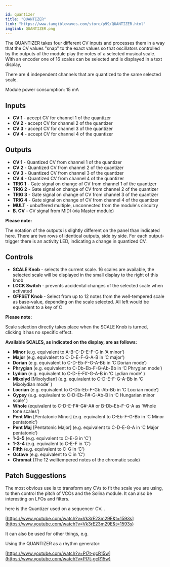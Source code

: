 ```yaml
---

id: quantizer
title: "QUANTIZER"
link: "https://www.tangiblewaves.com/store/p99/QUANTIZER.html"
imglink: QUANTIZER.png
---
```





The QUANTIZER takes four different CV inputs and processes them in a way that the CV values "snap" to the exact values so that oscillators controlled by the outputs of the module play the notes of a selected musical scale. With an encoder one of 16 scales can be selected and is displayed in a text display,

There are 4 independent channels that are quantized to the same selected scale.

Module power consumption: 15 mA

## Inputs

*   **CV 1** - accept CV for channel 1 of the quantizer
*   **CV 2** - accept CV for channel 2 of the quantizer
*   **CV 3** - accept CV for channel 3 of the quantizer
*   **CV 4** - accept CV for channel 4 of the quantizer

## Outputs

*   **CV 1** - Quantized CV from channel 1 of the quantizer
*   **CV 2** - Quantized CV from channel 2 of the quantizer
*   **CV 3** - Quantized CV from channel 3 of the quantizer
*   **CV 4** - Quantized CV from channel 4 of the quantizer
*   **TRIG 1** - Gate signal on change of CV from channel 1 of the quantizer
*   **TRIG 2** - Gate signal on change of CV from channel 2 of the quantizer
*   **TRIG 3** - Gate signal on change of CV from channel 3 of the quantizer
*   **TRIG 4** - Gate signal on change of CV from channel 4 of the quantizer
*   **MULT** - unbuffered multiple, unconnected from the module's circuitry
*   **B. CV** - CV signal from MIDI (via Master module)

**Please note:**

The notation of the outputs is slightly different on the panel than indicated here. There are two rows of identical outputs, side by side. For each output-trigger there is an activity LED, indicating a change in quantized CV.

## Controls

*   **SCALE Knob** - selects the current scale. 16 scales are available, the selected scale will be displayed in the small display to the right of this knob
*   **LOCK Switch** - prevents accidental changes of the selected scale when activated
*   **OFFSET Knob** - Select from up to 12 notes from the well-tempered scale as base-value, depending on the scale selected. All left would be equivalent to a key of C

**Please note:**

Scale selection directly takes place when the SCALE Knob is turned, clicking it has no specific effect.

**Available SCALES, as indicated on the display, are as follows:**

*   **Minor** (e.g. equivalent to A-B-C-D-E-F-G in ‘A minor’)
*   **Major** (e.g. equivalent to C-D-E-F-G-A-B in ‘C major’)
*   **Dorian** (e.g. equivalent to C-D-Eb-F-G-A-Bb in ‘C Dorian mode’)
*   **Phrygian** (e.g. equivalent to C-Db-Eb-F-G-Ab-Bb in ‘C Phrygian mode’)
*   **Lydian** (e.g. equivalent to C-D-E-F#-G-A-B in ‘C Lydian mode’ )
*   **Mixolyd** \[Mixolydian\] (e.g. equivalent to C-D-E-F-G-A-Bb in ‘C Mixolydian mode’ )
*   **Locrian** (e.g. equivalent to C-Db-Eb-F-Gb-Ab-Bb in ‘C Locrian mode’)
*   **Gypsy** (e.g. equivalent to C-D-Eb-F#-G-Ab-B in ‘C Hungarian minor scale’ )
*   **Whole** (equivalent to C-D-E-F#-G#-A# or B-Db-Eb-F-G-A as ‘Whole tone scales’)
*   **Pent Min** \[Pentatonic Minor\] (e.g. equivalent to C-Eb-F-G-Bb in ‘C Minor pentatonic’)
*   **Pent Maj** \[Pentatonic Major\] (e.g. equivalent to C-D-E-G-A in ‘C Major pentatonic’)
*   **1-3-5** (e.g. equivalent to C-E-G in ‘C’)
*   **1-3-4** (e.g. equivalent to C-E-F in ‘C’)
*   **Fifth** (e.g. equivalent to C-G in ‘C’)
*   **Octave** (e.g. equivalent to C in ‘C’)
*   **Chromat** (The 12 welltempered notes of the chromatic scale)

## Patch Suggestions

The most obvious use is to transform any CVs to fit the scale you are using, to then control the pitch of VCOs and the Solina module. It can also be interesting on LFOs and filters.

here is the Quantizer used on a sequencer CV...

[https://www.youtube.com/watch?v=Vk3rE23m29E&t=1593s](https://www.youtube.com/watch?v=Vk3rE23m29E&t=1593s)

 It can also be used for other things, e.g.

Using the QUANTIZER as a rhythm generator:

[https://www.youtube.com/watch?v=PI7t-gcR15w](https://www.youtube.com/watch?v=PI7t-gcR15w)





